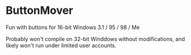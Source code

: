 ButtonMover
===========

Fun with buttons for 16-bit Windows 3.1 / 95 / 98 / Me

Probably won't compile on 32-bit Winddows without modifications, and likely won't run under limited user accounts.
